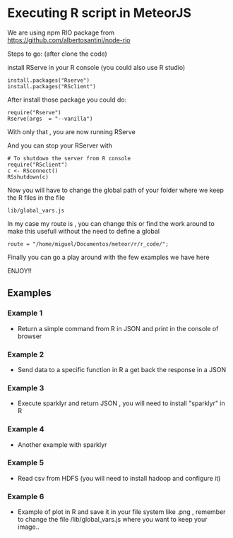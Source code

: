 # Executing R script in MeteorJS

We are using npm  RIO package from https://github.com/albertosantini/node-rio

Steps to go:  (after clone the code)

install RServe in your R console (you could also use R studio)


	install.packages("Rserve")
	install.packages("RSclient")


After install those package you could do:

	require("Rserve")
	Rserve(args  = "--vanilla")


With only that , you are now running RServe

And you can stop your RServer with

	# To shutdown the server from R console
	require("RSclient")
	c <- RSconnect()
	RSshutdown(c)

Now you will have to change the global path of your folder where we keep the R files in the file 

	lib/global_vars.js

In my case my route is , you can change this or find the work around to make this usefull without the need to define a global 

	route = "/home/miguel/Documentos/meteor/r/r_code/";


Finally you can go a play around with the few examples we have here 

ENJOY!!



<h2>Examples</h2>

### Example 1

- Return  a simple command from R in JSON and print in the console of browser

### Example 2

- Send data to a specific function in R a get back the response in a JSON

### Example 3

- Execute sparklyr and return JSON , you will need to install "sparklyr" in R

### Example 4

- Another example with sparklyr

### Example 5

- Read csv from HDFS (you will need to install hadoop and configure it)

### Example 6

- Example of plot in R and save it in your file system like .png , remember to change the file /lib/global_vars.js where you want to keep your image..


